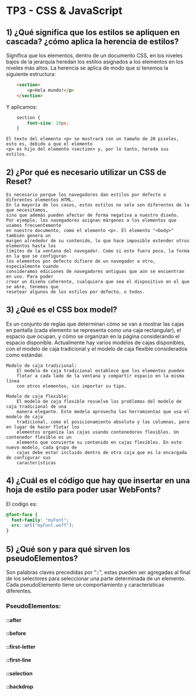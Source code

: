 # TP3 - CSS & JavaScript
		
## 1) ¿Qué significa que los estilos se apliquen en cascada? ¿cómo aplica la herencia de estilos?
	
Significa que los elementos, dentro de un documento CSS, en los niveles bajos de la jerarquía 
heredan los estilos asignados a los elementos en los niveles más altos. 
La herencia se aplica de modo que si tenemos la siguiente estructura:
```html
	<section>
		<p>Hola mundo!</p>
	</section>
```
Y aplicamos:
```css
	section {
		font-size: 20px;
	} 
```
	El texto del elemento <p> se mostrará con un tamaño de 20 pixeles, esto es, debido a que el elemento
	<p> es hijo del elemento <section> y, por lo tanto, hereda sus estilos.
			
			
## 2) ¿Por qué es necesario utilizar un CSS de Reset?
			
	Es necesario porque los navegadores dan estilos por defecto a diferentes elementos HTML.
	En la mayoría de los casos, estos estilos no solo son diferentes de lo que necesitamos,
	sino que además pueden afectar de forma negativa a nuestro diseño.
	Por ejemplo, los navegadores asignan márgenes a los elementos que usamos frecuentemente
	en nuestro documento, como el elemento <p>. El elemento "<body>" también genera un
	margen alrededor de su contenido, lo que hace imposible extender otros elementos hasta los
	límites de la ventana del navegador. Como si esto fuera poco, la forma en la que se configuran
	los elementos por defecto difiere de un navegador a otro, especialmente cuando
	consideramos ediciones de navegadores antiguas que aún se encuentran en uso. Para poder
	crear un diseño coherente, cualquiera que sea el dispositivo en el que se abre, tenemos que
	resetear algunos de los estilos por defecto, o todos.
				
## 3) ¿Qué es el CSS box model?
		
Es un conjunto de reglas que determinan cómo se van a mostrar las cajas en pantalla (cada
elemento se representa como una caja rectangular), el espacio que ocupan, y cómo se organizan
en la página considerando el espacio disponible.
Actualmente hay varios modelos de cajas disponibles, con el modelo de caja tradicional y el
modelo de caja flexible considerados como estándar. 
	
	Modelo de caja tradicional:
		El modelo de caja tradicional establece que los elementos pueden 
		flotar a cada lado de la ventana y compartir espacio en la misma línea
		con otros elementos, sin importar su tipo. 
		
	Modelo de caja flexible:
		El modelo de caja flexible resuelve los problemas del modelo de caja tradicional de una
		manera elegante. Este modelo aprovecha las herramientas que usa el modelo de caja
		tradicional, como el posicionamiento absoluto y las columnas, pero en lugar de hacer flotar los 
		elementos organiza las cajas usando contenedores flexibles. Un contenedor flexible es un
		elemento que convierte su contenido en cajas flexibles. En este nuevo modelo, cada grupo de
		cajas debe estar incluido dentro de otra caja que es la encargada de configurar sus
		características
				
## 4) ¿Cuál es el código que hay que insertar en una hoja de estilo para poder usar WebFonts?
	
El codigo es:
```css
@font-face {
  font-family: "myFont";
  src: url("myFont.woff");
}
```

## 5) ¿Qué son y para qué sirven los pseudoElementos?

Son palabras claves precedidas por "::", estas pueden ser agregadas al final de los selectores 
para seleccionar una parte determinada de un elemento. Cada pseudoElemento tiene un comportamiento
y caracteristicas diferentes. 
### PseudoElementos:

#### ::after

#### ::before

#### ::first-letter

#### ::first-line

#### ::selection

#### ::backdrop
